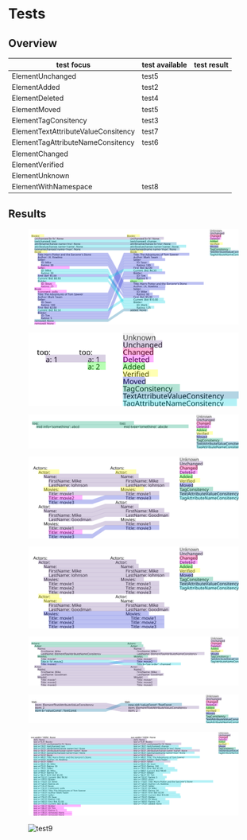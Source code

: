 # Tests #

## Overview ##
|test focus|test available|test result|
|---|---|---|
|ElementUnchanged|test5|   |
|ElementAdded|test2|   |
|ElementDeleted|test4|   |
|ElementMoved|test5|   |
|ElementTagConsitency|test3|   |
|ElementTextAttributeValueConsitency|test7|   |
|ElementTagAttributeNameConsitency|test6|   |
|ElementChanged|   |   |
|ElementVerified|   |   |
|ElementUnknown|   |   |   |   |
|ElementWithNamespace|test8|   |   |   |

## Results ##

<figure>
	<img src="./tests/test1/xdiff_a_b.svg" alt="test1">
</figure>

<figure>
	<img src="./tests/test2/xdiff_a_b.svg" alt="test2">
</figure>

<figure>
	<img src="./tests/test3/xdiff_a_b.svg" alt="test3">
</figure>

<figure>
	<img src="./tests/test4/xdiff_a_b.svg" alt="test4">
</figure>

<figure>
	<img src="./tests/test5/xdiff_a_b.svg" alt="test5">
</figure>

<figure>
	<img src="./tests/test6/xdiff_a_b.svg" alt="test6">
</figure>

<figure>
	<img src="./tests/test7/xdiff_a_b.svg" alt="test7">
</figure>

<figure>
	<img src="./tests/test8/xdiff_a_b.svg" alt="test8">
</figure>

<figure>
	<img src="./tests/test9/xdiff_a_b.svg" alt="test9">
</figure>

